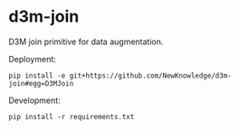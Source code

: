 # d3m-join

D3M join primitive for data augmentation.

Deployment:

```shell
pip install -e git+https://github.com/NewKnowledge/d3m-join#egg=D3MJoin
```

Development:

```shell
pip install -r requirements.txt
```
